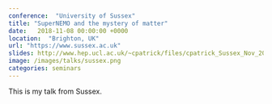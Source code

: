 ```yaml
---
conference:  "University of Sussex"
title: "SuperNEMO and the mystery of matter"
date:   2018-11-08 00:00:00 +0000
location:  "Brighton, UK"
url: "https://www.sussex.ac.uk"
slides: http://www.hep.ucl.ac.uk/~cpatrick/files/cpatrick_Sussex_Nov_2018.pdf
image: /images/talks/sussex.png
categories: seminars
---
```

This is my talk from Sussex.


